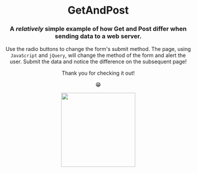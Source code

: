 <div align="center">
  <h1>GetAndPost</h1>

  <h3>A <em>relatively</em> simple example of how Get and Post differ when sending data to a web server.</h3>

  Use the radio buttons to change the form's submit method. The page, using ```JavaScript``` and ```jQuery```, will change the method of the form and alert the user. Submit the data and notice the difference on the subsequent page!


  Thank you for checking it out!

  :grin:
</div>
<p align="center"><img width="200" height="200" src="https://media1.giphy.com/media/75ZaxapnyMp2w/giphy.gif"</img></p>
